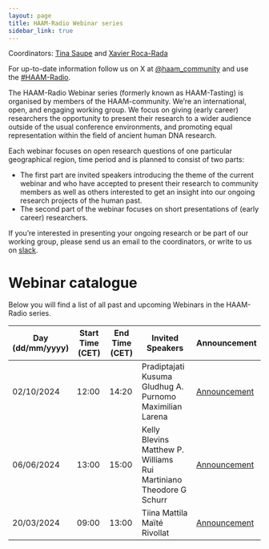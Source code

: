 ```yaml
---
layout: page
title: HAAM-Radio Webinar series
sidebar_link: true
---
```


Coordinators: [Tina Saupe](mailto:tina.saupe@ebc.uu.se) and [Xavier Roca-Rada](mailto:xavier.rocarada@adelaide.edu.au)

For up-to-date information follow us on X at [@haam_community](https://twitter.com/HAAM_community) and use the [#HAAM-Radio](https://twitter.com/hashtag/HAAM-Radio). 

The HAAM-Radio Webinar series (formerly known as HAAM-Tasting) is organised by members of the HAAM-community. We’re an international, open, and engaging working group. We focus on giving (early career) researchers the opportunity to present their research to a wider audience outside of the usual conference environments, and promoting equal representation within the field of ancient human DNA research.

Each webinar focuses on open research questions of one particular geographical region, time period and is planned to consist of two parts:
- The first part are invited speakers introducing the theme of the current webinar and who have accepted to present their research to community members as well as others interested to get an insight into our ongoing research projects of the human past.
- The second part of the webinar focuses on short presentations of (early career) researchers.

If you’re interested in presenting your ongoing research or be part of our working group, please send us an email to the coordinators, or write to us on [slack](https://join.slack.com/t/haam-community/shared_invite/zt-1xoeh4d42-ZzuAWVTyQpKoFmuezBTdMA). 

# Webinar catalogue

Below you will find a list of all past and upcoming Webinars in the HAAM-Radio series.

<table> <thead> <tr> <th style="width:20%;">Day (dd/mm/yyyy)</th> <th style="width:20%;">Start Time (CET)</th> <th style="width:20%;">End Time (CET)</th> <th style="width:40%;">Invited Speakers</th> <th style="width:10%;">Announcement</th> </tr> </thead> <tbody> <td>02/10/2024</td> <td>12:00</td> <td>14:20</td> <td> Pradiptajati Kusuma <br> Gludhug A. Purnomo <br> Maximilian Larena </td> <td> <a href="/events/2024/09/19/event/">Announcement</a> </td> </tr> <tr> <td>06/06/2024</td> <td>13:00</td> <td>15:00</td> <td> Kelly Blevins<br> Matthew P. Williams<br> Rui Martiniano<br> Theodore G Schurr </td> <td><a href="/events/2024/05/23/event/">Announcement</a></td> <tr> <td>20/03/2024</td> <td>09:00</td> <td>13:00</td> <td> Tiina Mattila<br> Maïté Rivollat </td> <td> <a href="/events/2024/03/01/event/">Announcement</a> </td> </tr> </tr> </tbody> </table>